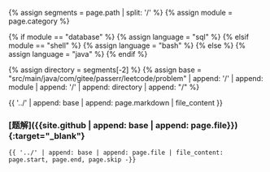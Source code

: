 {% assign segments = page.path | split: '/' %}
{% assign module = page.category %}

{% if module == "database" %}
    {% assign language = "sql" %}
{% elsif module == "shell" %}
    {% assign language = "bash" %}
{% else %}
    {% assign language = "java" %}
{% endif %}

{% assign directory = segments[-2] %}
{% assign base = "src/main/java/com/gitee/passerr/leetcode/problem" | append: '/' | append: module | append: '/' | append: directory | append: "/" %}

{{ '../' | append: base | append: page.markdown | file_content }}

### [题解]({{site.github | append: base | append: page.file}}){:target="_blank"}

```{{language}}
{{ '../' | append: base | append: page.file | file_content: page.start, page.end, page.skip -}}
```
